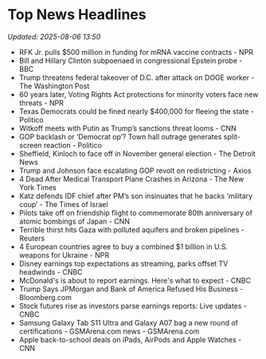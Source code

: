 # Top News Headlines

_Updated: 2025-08-06 13:50_

- RFK Jr. pulls $500 million in funding for mRNA vaccine contracts - NPR
- Bill and Hillary Clinton subpoenaed in congressional Epstein probe - BBC
- Trump threatens federal takeover of D.C. after attack on DOGE worker - The Washington Post
- 60 years later, Voting Rights Act protections for minority voters face new threats - NPR
- Texas Democrats could be fined nearly $400,000 for fleeing the state - Politico
- Witkoff meets with Putin as Trump’s sanctions threat looms - CNN
- GOP backlash or ‘Democrat op’? Town hall outrage generates split-screen reaction - Politico
- Sheffield, Kinloch to face off in November general election - The Detroit News
- Trump and Johnson face escalating GOP revolt on redistricting - Axios
- 4 Dead After Medical Transport Plane Crashes in Arizona - The New York Times
- Katz defends IDF chief after PM’s son insinuates that he backs ‘military coup’ - The Times of Israel
- Pilots take off on friendship flight to commemorate 80th anniversary of atomic bombings of Japan - CNN
- Terrible thirst hits Gaza with polluted aquifers and broken pipelines - Reuters
- 4 European countries agree to buy a combined $1 billion in U.S. weapons for Ukraine - NPR
- Disney earnings top expectations as streaming, parks offset TV headwinds - CNBC
- McDonald's is about to report earnings. Here's what to expect - CNBC
- Trump Says JPMorgan and Bank of America Refused His Business - Bloomberg.com
- Stock futures rise as investors parse earnings reports: Live updates - CNBC
- Samsung Galaxy Tab S11 Ultra and Galaxy A07 bag a new round of certifications - GSMArena.com news - GSMArena.com
- Apple back-to-school deals on iPads, AirPods and Apple Watches - CNN